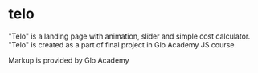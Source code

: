 # telo

"Telo" is a landing page with animation, slider and simple cost calculator. "Telo" is created as a part of final project in Glo Academy JS course. 

Markup is provided by Glo Academy

